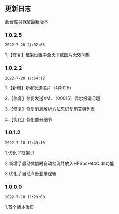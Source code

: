 ## 更新日志

此仓库只保留最新版本

### 1.0.2.5

`2022-7-20 21:02:05`


1.【修复】框架设置中全天下载图片无效问题

### 1.0.2.2

`2022-7-20 19:54:12`

1.【新增】新增发送名片（Q0025）

2.【修复】修复发送XML（Q0015）偶尔报错问题

3.【修复】修复消息解析方法忘记复制艾特列表

4.【优化】优化部分细节

### 1.0.1.2

`2022-7-18 18:49:10`

1.优化了框架UI

2.新增了启动微信时自动检测并放入HPSocket4C.dll功能

3.优化了自动点击登录逻辑

### 1.0.0.0

`2022-7-18 10:29:08`

1.首个版本发布
